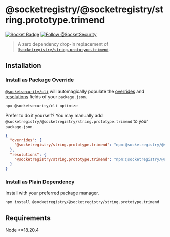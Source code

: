 # @socketregistry/@socketregistry/string.prototype.trimend

[![Socket Badge](https://socket.dev/api/badge/npm/package/@socketregistry/@socketregistry/string.prototype.trimend)](https://socket.dev/npm/package/@socketregistry/@socketregistry/string.prototype.trimend)
[![Follow @SocketSecurity](https://img.shields.io/twitter/follow/SocketSecurity?style=social)](https://twitter.com/SocketSecurity)

> A zero dependency drop-in replacement of
> [`@socketregistry/string.prototype.trimend`](https://www.npmjs.com/package/@socketregistry/string.prototype.trimend).

## Installation

### Install as Package Override

[`@socketsecurity/cli`](https://www.npmjs.com/package/@socketsecurity/cli) will
automagically populate the
[overrides](https://docs.npmjs.com/cli/v9/configuring-npm/package-json#overrides)
and [resolutions](https://yarnpkg.com/configuration/manifest#resolutions) fields
of your `package.json`.

```sh
npx @socketsecurity/cli optimize
```

Prefer to do it yourself? You may manually add
`@socketregistry/@socketregistry/string.prototype.trimend` to your
`package.json`.

```json
{
  "overrides": {
    "@socketregistry/string.prototype.trimend": "npm:@socketregistry/@socketregistry/string.prototype.trimend@^1"
  },
  "resolutions": {
    "@socketregistry/string.prototype.trimend": "npm:@socketregistry/@socketregistry/string.prototype.trimend@^1"
  }
}
```

### Install as Plain Dependency

Install with your preferred package manager.

```sh
npm install @socketregistry/@socketregistry/string.prototype.trimend
```

## Requirements

Node &gt;=18.20.4
